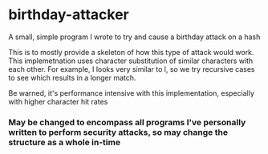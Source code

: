 # birthday-attacker
A small, simple program I wrote to try and cause a birthday attack on a hash

This is to mostly provide a skeleton of how this type of attack would work. This implemetnation uses character substitution of similar characters with each other.
For example, I looks very similar to l, so we try recursive cases to see which results in a longer match.

Be warned, it's performance intensive with this implementation, especially with higher character hit rates

### May be changed to encompass all programs I've personally written to perform security attacks, so may change the structure as a whole in-time